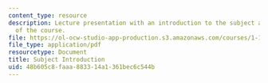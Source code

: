 ```yaml
---
content_type: resource
description: Lecture presentation with an introduction to the subject and overview
  of the course.
file: https://ol-ocw-studio-app-production.s3.amazonaws.com/courses/1-133-masters-of-engineering-concepts-of-engineering-practice-fall-2007/48b605c8faaa883314a1361bec6c544b_lec_01.pdf
file_type: application/pdf
resourcetype: Document
title: Subject Introduction
uid: 48b605c8-faaa-8833-14a1-361bec6c544b
---
```

